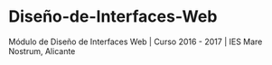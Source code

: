 # Diseño-de-Interfaces-Web
Módulo de Diseño de Interfaces Web | Curso 2016 - 2017 | IES Mare Nostrum, Alicante
